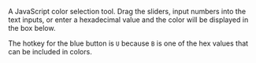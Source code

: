 A JavaScript color selection tool. Drag the sliders, input numbers into the text inputs, or enter a hexadecimal value and the color will be displayed in the box below.

The hotkey for the blue button is `U` because `B` is one of the hex values that can be included in colors.
